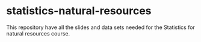 # statistics-natural-resources

This repository have all the slides and data sets needed for the Statistics for natural resources course.
